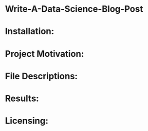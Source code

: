 # Write-A-Data-Science-Blog-Post

# Installation:
# Project Motivation:
# File Descriptions:
# Results:
# Licensing:
